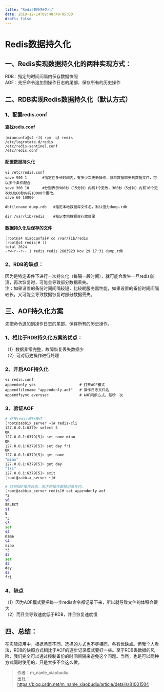 ```yaml
---
title: "Redis数据持久化"
date: 2019-12-14T09:48:40-05:00
draft: false
---
```


# Redis数据持久化
## 一、Redis实现数据持久化的两种实现方式：
RDB：指定的时间间隔内保存数据快照  
AOF：先把命令追加到操作日志的尾部，保存所有的历史操作

## 二、RDB实现Redis数据持久化（默认方式）
### 1、配置redis.conf
#### 查找redis.conf
```
[miaocunfa@s4 ~]$ rpm -ql redis
/etc/logrotate.d/redis
/etc/redis-sentinel.conf
/etc/redis.conf
```

#### 配置数据持久化
```
vi /etc/redis.conf
save 900 1       #指定在多长时间内，有多少次更新操作，就将数据同步到数据文件，可以多个条件配合
save 300 10      #分别表示900秒（15分钟）内有1个更改，300秒（5分钟）内有10个更改以及60秒内有10000个更改。
save 60 10000

dbfilename dump.rdb   #指定本地数据库文件名，默认值为dump.rdb

dir /var/lib/redis    #指定本地数据库存放目录
```

#### 数据持久化后保存的文件
```
[root@s4 miaocunfa]# cd /var/lib/redis
[root@s4 redis]# ll
total 2624
-rw-r--r-- 1 redis redis 2683923 Nov 29 17:31 dump.rdb
```

### 2、RDB的缺点：
因为是特定条件下进行一次持久化（每隔一段时间），就可能会发生一旦redis崩溃，再次恢复时，可能会导致部分数据丢失。  
注：如果设置的备份时间间隔较短，比较耗服务器性能，如果设置的备份时间间隔较长，又可能会导致数据恢复时部分数据丢失。

## 三、AOF持久化方案
先把命令追加到操作日志的尾部，保存所有的历史操作。

### 1、相比于RDB持久化方案的优点：  
（1）数据非常完整，故障恢复丢失数据少  
（2）可对历史操作进行处理  

### 2、开启AOF持久化
```
vi redis.conf
appendonly yes                    # 打开AOF模式
appendfilename "appendonly.aof"   # 操作日志文件名
appendfsync everysec              # AOF同步方式，每秒一次
```

### 3、验证AOF
``` bash
# 连接redis进行操作
[root@zabbix_server ~]# redis-cli
127.0.0.1:6379> select 5
OK
127.0.0.1:6379[5]> set name miao
OK
127.0.0.1:6379[5]> set day fri
OK
127.0.0.1:6379[5]> get name
"miao"
127.0.0.1:6379[5]> get day
"fri"
127.0.0.1:6379[5]> exit
[root@zabbix_server ~]#

# 打开AOF操作日志，刚才的操作都被记录在内。
[root@zabbix_server redis]# cat appendonly.aof 
*2
$6
SELECT
$1
5
*3
$3
set
$4
name
$4
miao
*3
$3
set
$3
day
$3
fri
```

### 4、缺点  
（1）因为AOF模式要把每一步redis命令都记录下来，所以就导致文件的体积会很大  
（2）而且会导致速度低于RDB，并且恢复速度慢  

## 四、总结：  
在实际应用中，根据场景不同，选择的方式也不尽相同，各有优缺点。但我个人看法，RDB的快照方式相比于AOF的逐步记录模式要好一些。至于RDB丢数据的风险，我们完全可以通过控制备份的时间间隔来避免这个问题。当然，也是可以两种方式同时使用的，只是大多不会这么做。

> 作者：m_nanle_xiaobudiu  
> 出处：https://blog.csdn.net/m_nanle_xiaobudiu/article/details/81001504

